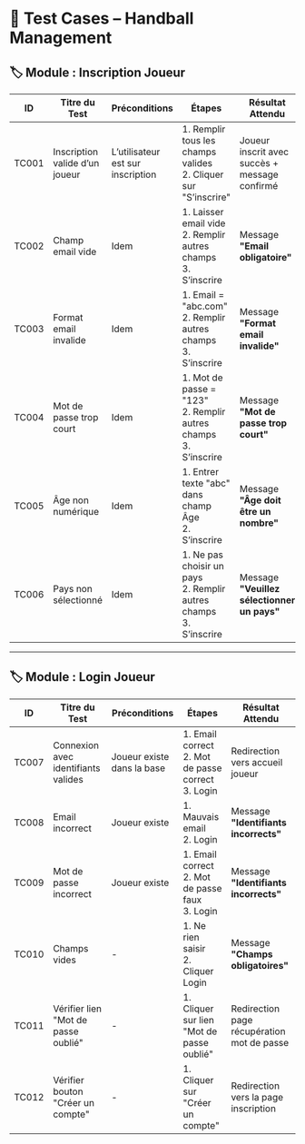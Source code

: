 # 📑 Test Cases – Handball Management

## 🏷️ Module : Inscription Joueur

| **ID**  | **Titre du Test**                  | **Préconditions**                | **Étapes**                                                                 | **Résultat Attendu**                          |
|---------|-------------------------------------|----------------------------------|-----------------------------------------------------------------------------|-----------------------------------------------|
| TC001   | Inscription valide d’un joueur      | L’utilisateur est sur inscription | 1. Remplir tous les champs valides <br> 2. Cliquer sur "S’inscrire"        | Joueur inscrit avec succès + message confirmé |
| TC002   | Champ email vide                    | Idem                             | 1. Laisser email vide <br> 2. Remplir autres champs <br> 3. S’inscrire     | Message **"Email obligatoire"**               |
| TC003   | Format email invalide               | Idem                             | 1. Email = "abc.com" <br> 2. Remplir autres champs <br> 3. S’inscrire      | Message **"Format email invalide"**           |
| TC004   | Mot de passe trop court             | Idem                             | 1. Mot de passe = "123" <br> 2. Remplir autres champs <br> 3. S’inscrire   | Message **"Mot de passe trop court"**         |
| TC005   | Âge non numérique                   | Idem                             | 1. Entrer texte "abc" dans champ Âge <br> 2. S’inscrire                    | Message **"Âge doit être un nombre"**         |
| TC006   | Pays non sélectionné                | Idem                             | 1. Ne pas choisir un pays <br> 2. Remplir autres champs <br> 3. S’inscrire | Message **"Veuillez sélectionner un pays"**   |

---

## 🏷️ Module : Login Joueur

| **ID**  | **Titre du Test**                  | **Préconditions**                 | **Étapes**                                                                 | **Résultat Attendu**                           |
|---------|-------------------------------------|-----------------------------------|-----------------------------------------------------------------------------|------------------------------------------------|
| TC007   | Connexion avec identifiants valides | Joueur existe dans la base        | 1. Email correct <br> 2. Mot de passe correct <br> 3. Login                 | Redirection vers accueil joueur                |
| TC008   | Email incorrect                     | Joueur existe                     | 1. Mauvais email <br> 2. Login                                              | Message **"Identifiants incorrects"**          |
| TC009   | Mot de passe incorrect              | Joueur existe                     | 1. Email correct <br> 2. Mot de passe faux <br> 3. Login                    | Message **"Identifiants incorrects"**          |
| TC010   | Champs vides                        | -                                 | 1. Ne rien saisir <br> 2. Cliquer Login                                     | Message **"Champs obligatoires"**              |
| TC011   | Vérifier lien "Mot de passe oublié" | -                                 | 1. Cliquer sur lien "Mot de passe oublié"                                   | Redirection page récupération mot de passe     |
| TC012   | Vérifier bouton "Créer un compte"   | -                                 | 1. Cliquer sur "Créer un compte"                                            | Redirection vers la page inscription           |
